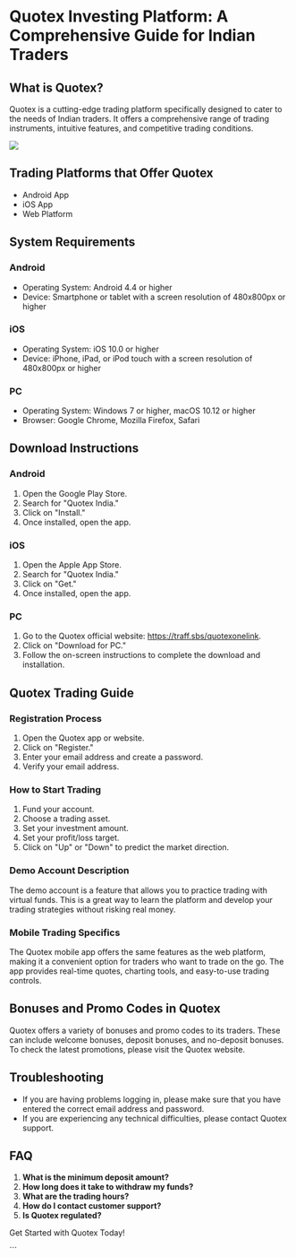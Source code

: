 # Quotex Investing Platform: A Comprehensive Guide for Indian Traders

## What is Quotex?

Quotex is a cutting-edge trading platform specifically designed to cater
to the needs of Indian traders. It offers a comprehensive range of
trading instruments, intuitive features, and competitive trading
conditions.

[![](https://static.quotex.io/files/1_en/300_250.jpg)](https://traff.sbs/brokerqxsignupf)

## Trading Platforms that Offer Quotex

-   Android App
-   iOS App
-   Web Platform

## System Requirements

### Android

-   Operating System: Android 4.4 or higher
-   Device: Smartphone or tablet with a screen resolution of 480x800px
    or higher

### iOS

-   Operating System: iOS 10.0 or higher
-   Device: iPhone, iPad, or iPod touch with a screen resolution of
    480x800px or higher

### PC

-   Operating System: Windows 7 or higher, macOS 10.12 or higher
-   Browser: Google Chrome, Mozilla Firefox, Safari

## Download Instructions

### Android

1.  Open the Google Play Store.
2.  Search for "Quotex India."
3.  Click on "Install."
4.  Once installed, open the app.

### iOS

1.  Open the Apple App Store.
2.  Search for "Quotex India."
3.  Click on "Get."
4.  Once installed, open the app.

### PC

1.  Go to the Quotex official website: https://traff.sbs/quotexonelink.
2.  Click on "Download for PC."
3.  Follow the on-screen instructions to complete the download and
    installation.

## Quotex Trading Guide

### Registration Process

1.  Open the Quotex app or website.
2.  Click on "Register."
3.  Enter your email address and create a password.
4.  Verify your email address.

### How to Start Trading

1.  Fund your account.
2.  Choose a trading asset.
3.  Set your investment amount.
4.  Set your profit/loss target.
5.  Click on "Up" or "Down" to predict the market direction.

### Demo Account Description

The demo account is a feature that allows you to practice trading with
virtual funds. This is a great way to learn the platform and develop
your trading strategies without risking real money.

### Mobile Trading Specifics

The Quotex mobile app offers the same features as the web platform,
making it a convenient option for traders who want to trade on the go.
The app provides real-time quotes, charting tools, and easy-to-use
trading controls.

## Bonuses and Promo Codes in Quotex

Quotex offers a variety of bonuses and promo codes to its traders. These
can include welcome bonuses, deposit bonuses, and no-deposit bonuses. To
check the latest promotions, please visit the Quotex website.

## Troubleshooting

-   If you are having problems logging in, please make sure that you
    have entered the correct email address and password.
-   If you are experiencing any technical difficulties, please contact
    Quotex support.

## FAQ

1.  **What is the minimum deposit amount?**
2.  **How long does it take to withdraw my funds?**
3.  **What are the trading hours?**
4.  **How do I contact customer support?**
5.  **Is Quotex regulated?**

Get Started with Quotex Today!

\`\`\`

